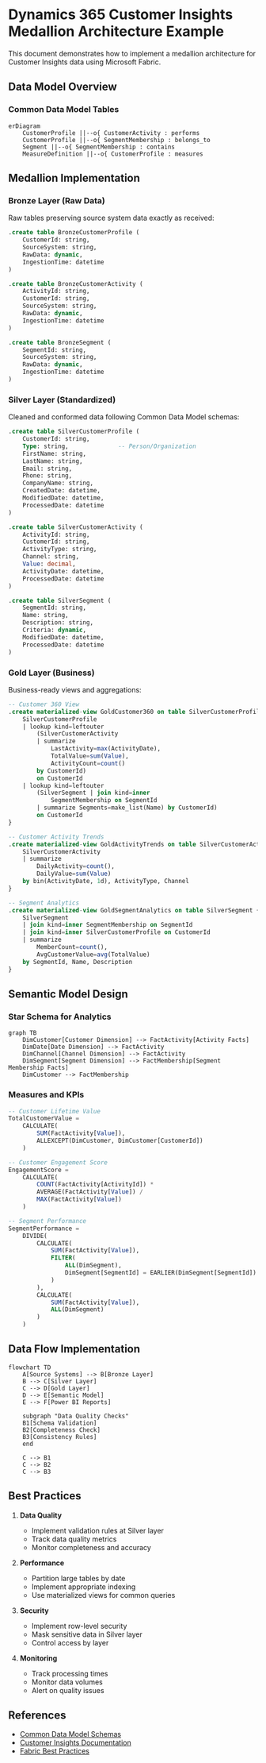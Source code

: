 # Dynamics 365 Customer Insights Medallion Architecture Example

This document demonstrates how to implement a medallion architecture for Customer Insights data using Microsoft Fabric.

## Data Model Overview

### Common Data Model Tables
```mermaid
erDiagram
    CustomerProfile ||--o{ CustomerActivity : performs
    CustomerProfile ||--o{ SegmentMembership : belongs_to
    Segment ||--o{ SegmentMembership : contains
    MeasureDefinition ||--o{ CustomerProfile : measures
```

## Medallion Implementation

### Bronze Layer (Raw Data)

Raw tables preserving source system data exactly as received:

```sql
.create table BronzeCustomerProfile (
    CustomerId: string,
    SourceSystem: string,
    RawData: dynamic,
    IngestionTime: datetime
)

.create table BronzeCustomerActivity (
    ActivityId: string,
    CustomerId: string,
    SourceSystem: string,
    RawData: dynamic,
    IngestionTime: datetime
)

.create table BronzeSegment (
    SegmentId: string,
    SourceSystem: string,
    RawData: dynamic,
    IngestionTime: datetime
)
```

### Silver Layer (Standardized)

Cleaned and conformed data following Common Data Model schemas:

```sql
.create table SilverCustomerProfile (
    CustomerId: string,
    Type: string,              -- Person/Organization
    FirstName: string,
    LastName: string,
    Email: string,
    Phone: string,
    CompanyName: string,
    CreatedDate: datetime,
    ModifiedDate: datetime,
    ProcessedDate: datetime
)

.create table SilverCustomerActivity (
    ActivityId: string,
    CustomerId: string,
    ActivityType: string,
    Channel: string,
    Value: decimal,
    ActivityDate: datetime,
    ProcessedDate: datetime
)

.create table SilverSegment (
    SegmentId: string,
    Name: string,
    Description: string,
    Criteria: dynamic,
    ModifiedDate: datetime,
    ProcessedDate: datetime
)
```

### Gold Layer (Business)

Business-ready views and aggregations:

```sql
-- Customer 360 View
.create materialized-view GoldCustomer360 on table SilverCustomerProfile {
    SilverCustomerProfile
    | lookup kind=leftouter 
        (SilverCustomerActivity 
        | summarize 
            LastActivity=max(ActivityDate),
            TotalValue=sum(Value),
            ActivityCount=count()
        by CustomerId) 
        on CustomerId
    | lookup kind=leftouter
        (SilverSegment | join kind=inner 
            SegmentMembership on SegmentId
        | summarize Segments=make_list(Name) by CustomerId)
        on CustomerId
}

-- Customer Activity Trends
.create materialized-view GoldActivityTrends on table SilverCustomerActivity {
    SilverCustomerActivity
    | summarize 
        DailyActivity=count(),
        DailyValue=sum(Value)
    by bin(ActivityDate, 1d), ActivityType, Channel
}

-- Segment Analytics
.create materialized-view GoldSegmentAnalytics on table SilverSegment {
    SilverSegment 
    | join kind=inner SegmentMembership on SegmentId
    | join kind=inner SilverCustomerProfile on CustomerId
    | summarize 
        MemberCount=count(),
        AvgCustomerValue=avg(TotalValue)
    by SegmentId, Name, Description
}
```

## Semantic Model Design

### Star Schema for Analytics

```mermaid
graph TB
    DimCustomer[Customer Dimension] --> FactActivity[Activity Facts]
    DimDate[Date Dimension] --> FactActivity
    DimChannel[Channel Dimension] --> FactActivity
    DimSegment[Segment Dimension] --> FactMembership[Segment Membership Facts]
    DimCustomer --> FactMembership
```

### Measures and KPIs

```sql
-- Customer Lifetime Value
TotalCustomerValue = 
    CALCULATE(
        SUM(FactActivity[Value]),
        ALLEXCEPT(DimCustomer, DimCustomer[CustomerId])
    )

-- Customer Engagement Score
EngagementScore = 
    CALCULATE(
        COUNT(FactActivity[ActivityId]) * 
        AVERAGE(FactActivity[Value]) /
        MAX(FactActivity[Value])
    )

-- Segment Performance
SegmentPerformance = 
    DIVIDE(
        CALCULATE(
            SUM(FactActivity[Value]),
            FILTER(
                ALL(DimSegment),
                DimSegment[SegmentId] = EARLIER(DimSegment[SegmentId])
            )
        ),
        CALCULATE(
            SUM(FactActivity[Value]),
            ALL(DimSegment)
        )
    )
```

## Data Flow Implementation

```mermaid
flowchart TD
    A[Source Systems] --> B[Bronze Layer]
    B --> C[Silver Layer]
    C --> D[Gold Layer]
    D --> E[Semantic Model]
    E --> F[Power BI Reports]
    
    subgraph "Data Quality Checks"
    B1[Schema Validation]
    B2[Completeness Check]
    B3[Consistency Rules]
    end
    
    C --> B1
    C --> B2
    C --> B3
```

## Best Practices

1. **Data Quality**
   - Implement validation rules at Silver layer
   - Track data quality metrics
   - Monitor completeness and accuracy

2. **Performance**
   - Partition large tables by date
   - Implement appropriate indexing
   - Use materialized views for common queries

3. **Security**
   - Implement row-level security
   - Mask sensitive data in Silver layer
   - Control access by layer

4. **Monitoring**
   - Track processing times
   - Monitor data volumes
   - Alert on quality issues

## References

- [Common Data Model Schemas](https://learn.microsoft.com/en-us/common-data-model/)
- [Customer Insights Documentation](https://learn.microsoft.com/en-us/dynamics365/customer-insights/)
- [Fabric Best Practices](https://learn.microsoft.com/en-us/fabric/)
